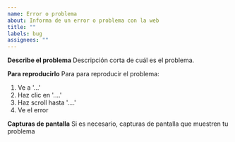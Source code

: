 ```yaml
---
name: Error o problema
about: Informa de un error o problema con la web
title: ""
labels: bug
assignees: ""
---
```


**Describe el problema**
Descripción corta de cuál es el problema.

**Para reproducirlo**
Para para reproducir el problema:

1. Ve a '...'
2. Haz clic en '....'
3. Haz scroll hasta '....'
4. Ve el error

**Capturas de pantalla**
Si es necesario, capturas de pantalla que muestren tu problema
